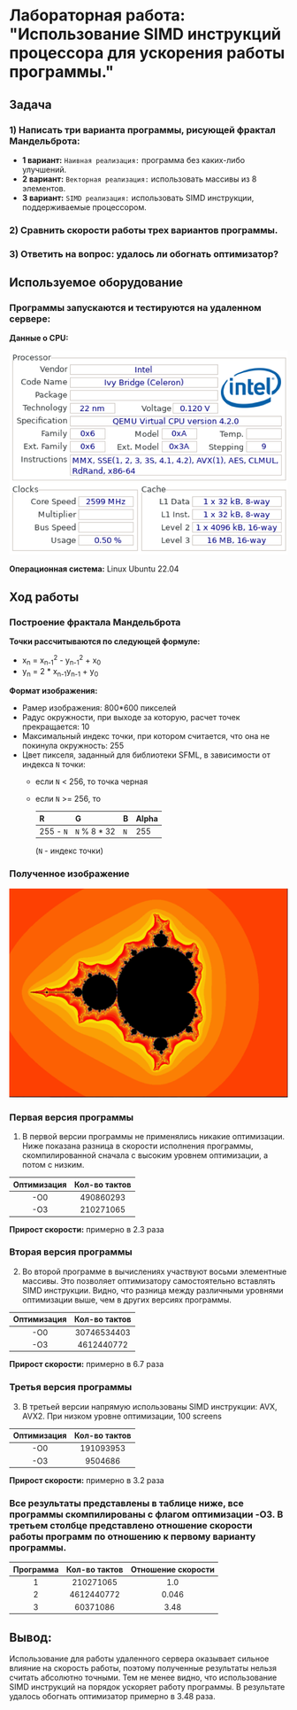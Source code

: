 # Лабораторная работа: "Использование SIMD инструкций процессора для ускорения работы программы."

## Задача

### 1) Написать три варианта программы, рисующей фрактал Мандельброта:
- **1 вариант:** `Наивная реализация:` программа без каких-либо улучшений.
- **2 вариант:** `Векторная реализация:` использовать массивы из 8 элементов.
- **3 вариант:** `SIMD реализация:` использовать SIMD инструкции, поддерживаемые процессором.

### 2) Сравнить скорости работы трех вариантов программы.

### 3) Ответить на вопрос: удалось ли обогнать оптимизатор?

## Используемое оборудование

### Программы запускаются и тестируются на удаленном сервере:
**Данные о СPU:**

<img src="Images/cpu.png" width="600"/>

**Операционная система:** Linux Ubuntu 22.04

## Ход работы

### Построение фрактала Мандельброта

**Точки рассчитываются по следующей формуле:**
- x<sub>n</sub> = x<sub>n-1</sub><sup>2</sup> - y<sub>n-1</sub><sup>2</sup> + x<sub>0</sub>
- y<sub>n</sub> = 2 * x<sub>n-1</sub>y<sub>n-1</sub> + y<sub>0</sub>

**Формат изображения:**

- Рамер изображения: 800*600 пикселей
- Радус окружности, при выходе за которую, расчет точек прекращается: 10
- Максимальный индекс точки, при котором считается, что она не покинула окружность: 255
- Цвет пикселя, заданный для библиотеки SFML, в зависимости от индекса `N` точки:
  - если `N` < 256, то точка черная
  - если `N` >= 256, то

    | R        | G            | B  | Alpha |
    |----------|--------------|----|-------|
    | 255 - `N` | `N` % 8 * 32 | `N` | 255   |

    (`N` - индекс точки)



### Полученное изображение

<img src="Images/Mandelbrot.png" width="600"/>

### Первая версия программы

 1) В первой версии программы не применялись никакие оптимизации. Ниже показана разница в скорости исполнения программы, скомпилированной сначала с высоким уровнем оптимизации, а потом с низким.

|Оптимизация|Кол-во тактов  |
|:---------:|:-------------:|
|    -O0    |   490860293   |
|    -O3    |  210271065    |

**Прирост скорости:** примерно в 2.3 раза

### Вторая версия программы

 2) Во второй программе в вычислениях участвуют восьми элементные массивы. Это позволяет оптимизатору самостоятельно вставлять SIMD инструкции. Видно, что
 разница между различными уровнями оптимизации выше, чем в других версиях программы.

|Оптимизация|Кол-во тактов  |
|:---------:|:-------------:|
|    -O0    | 30746534403   |
|    -O3    |  4612440772   |

**Прирост скорости:** примерно в 6.7 раза

### Третья версия программы

 3) В третьей версии напрямую использованы SIMD инструкции: AVX, AVX2. При низком уровне оптимизации, 100 screens

|Оптимизация|Кол-во тактов  |
|:---------:|:-------------:|
|    -O0    | 191093953     |
|    -O3    |  9504686      |

**Прирост скорости:** примерно в 3.2 раза


 ### Все результаты представлены в таблице ниже, все программы скомпилированы с флагом оптимизации -O3. В третьем столбце представлено отношение скорости работы программ по отношению к первому варианту программы.

|Программа  |Кол-во тактов  | Отношение скорости         |
|:---------:|:-------------:|:---------:|
|       1   |   210271065   |  1.0      |
|       2   |  4612440772   |  0.046    |
|       3   |    60371086   |  3.48     |



## Вывод:

Использование для работы удаленного сервера оказывает сильное влияние на скорость работы, поэтому полученные результаты нельзя считать абсолютно точными.
Тем не менее видно, что использование SIMD инструкций на порядок ускоряет работу программы. В результате удалось обогнать оптимизатор примерно в 3.48 раза.